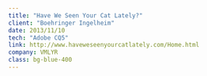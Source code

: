 ```yaml
---
title: "Have We Seen Your Cat Lately?"
client: "Boehringer Ingelheim"
date: 2013/11/10
tech: "Adobe CQ5"
link: http://www.haveweseenyourcatlately.com/Home.html
company: VMLYR
class: bg-blue-400
---
```

